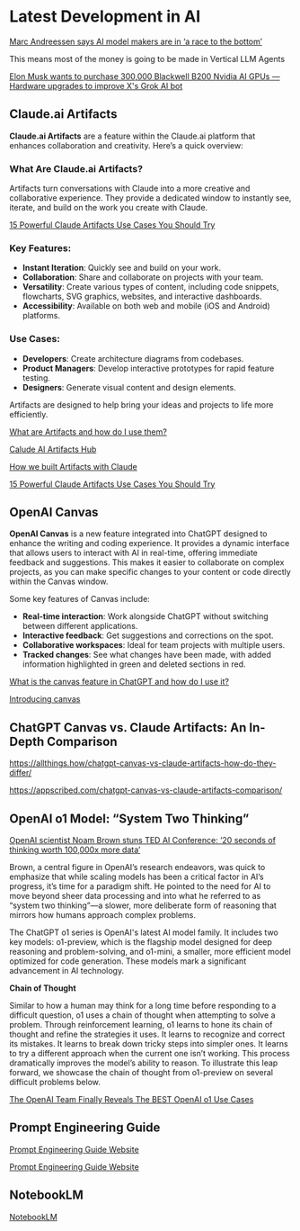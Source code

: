 # Latest Development in AI

[Marc Andreessen says AI model makers are in ‘a race to the bottom’](https://techcrunch.com/2024/10/22/marc-andreessen-says-ai-model-makers-are-in-a-race-to-the-bottom-and-its-not-god-for-business/)

This means most of the money is going to be made in Vertical LLM Agents

[Elon Musk wants to purchase 300,000 Blackwell B200 Nvidia AI GPUs — Hardware upgrades to improve X's Grok AI bot](https://www.tomshardware.com/pc-components/gpus/elon-musk-wants-to-purchase-300000-blackwell-b200-nvidia-ai-gpus-hardware-upgrades-to-improve-xs-grok-ai-bot)

## Claude.ai Artifacts

**Claude.ai Artifacts** are a feature within the Claude.ai platform that enhances collaboration and creativity. Here’s a quick overview:

### What Are Claude.ai Artifacts?

Artifacts turn conversations with Claude into a more creative and collaborative experience. They provide a dedicated window to instantly see, iterate, and build on the work you create with Claude.

[15 Powerful Claude Artifacts Use Cases You Should Try](https://www.youtube.com/watch?v=UA2W4xTqQzs)

### Key Features:
- **Instant Iteration**: Quickly see and build on your work.
- **Collaboration**: Share and collaborate on projects with your team.
- **Versatility**: Create various types of content, including code snippets, flowcharts, SVG graphics, websites, and interactive dashboards.
- **Accessibility**: Available on both web and mobile (iOS and Android) platforms.

### Use Cases:
- **Developers**: Create architecture diagrams from codebases.
- **Product Managers**: Develop interactive prototypes for rapid feature testing.
- **Designers**: Generate visual content and design elements.

Artifacts are designed to help bring your ideas and projects to life more efficiently. 


[What are Artifacts and how do I use them?](https://support.anthropic.com/en/articles/9487310-what-are-artifacts-and-how-do-i-use-them)


[Calude AI Artifacts Hub](https://www.claudeaiartifacts.com/en/)

[How we built Artifacts with Claude](https://www.youtube.com/watch?v=vUdNaAAc4FY)

[15 Powerful Claude Artifacts Use Cases You Should Try](https://www.youtube.com/watch?v=UA2W4xTqQzs)

## OpenAI Canvas

**OpenAI Canvas** is a new feature integrated into ChatGPT designed to enhance the writing and coding experience. It provides a dynamic interface that allows users to interact with AI in real-time, offering immediate feedback and suggestions. This makes it easier to collaborate on complex projects, as you can make specific changes to your content or code directly within the Canvas window.

Some key features of Canvas include:
- **Real-time interaction**: Work alongside ChatGPT without switching between different applications.
- **Interactive feedback**: Get suggestions and corrections on the spot.
- **Collaborative workspaces**: Ideal for team projects with multiple users.
- **Tracked changes**: See what changes have been made, with added information highlighted in green and deleted sections in red.

[What is the canvas feature in ChatGPT and how do I use it?](https://help.openai.com/en/articles/9930697-what-is-the-canvas-feature-in-chatgpt-and-how-do-i-use-it)

[Introducing canvas](https://openai.com/index/introducing-canvas/)

## ChatGPT Canvas vs. Claude Artifacts: An In-Depth Comparison

https://allthings.how/chatgpt-canvas-vs-claude-artifacts-how-do-they-differ/

https://appscribed.com/chatgpt-canvas-vs-claude-artifacts-comparison/

## OpenAI o1 Model: “System Two Thinking”

[OpenAI scientist Noam Brown stuns TED AI Conference: ’20 seconds of thinking worth 100,000x more data’](https://venturebeat.com/ai/openai-noam-brown-stuns-ted-ai-conference-20-seconds-of-thinking-worth-100000x-more-data/)

Brown, a central figure in OpenAI’s research endeavors, was quick to emphasize that while scaling models has been a critical factor in AI’s progress, it’s time for a paradigm shift. He pointed to the need for AI to move beyond sheer data processing and into what he referred to as “system two thinking”—a slower, more deliberate form of reasoning that mirrors how humans approach complex problems.

The ChatGPT o1 series is OpenAI's latest AI model family. It includes two key models: o1-preview, which is the flagship model designed for deep reasoning and problem-solving, and o1-mini, a smaller, more efficient model optimized for code generation. These models mark a significant advancement in AI technology.

**Chain of Thought**

Similar to how a human may think for a long time before responding to a difficult question, o1 uses a chain of thought when attempting to solve a problem. Through reinforcement learning, o1 learns to hone its chain of thought and refine the strategies it uses. It learns to recognize and correct its mistakes. It learns to break down tricky steps into simpler ones. It learns to try a different approach when the current one isn’t working. This process dramatically improves the model’s ability to reason. To illustrate this leap forward, we showcase the chain of thought from o1-preview on several difficult problems below.

[The OpenAI Team Finally Reveals The BEST OpenAI o1 Use Cases](https://www.youtube.com/watch?v=9cPcwmOZwOo)



## Prompt Engineering Guide

[Prompt Engineering Guide Website](https://www.promptingguide.ai/)

[Prompt Engineering Guide Website](https://github.com/dair-ai/Prompt-Engineering-Guide)

## NotebookLM

[NotebookLM](https://notebooklm.google/)